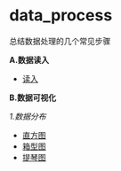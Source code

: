 # data_process
总结数据处理的几个常见步骤

**A.数据读入**

- [读入](read/rd.md)

**B.数据可视化**

*1.数据分布*

- [直方图](dis/hist.md)
- [箱型图](dis/box.md)
- [提琴图](dis/violin.md)
